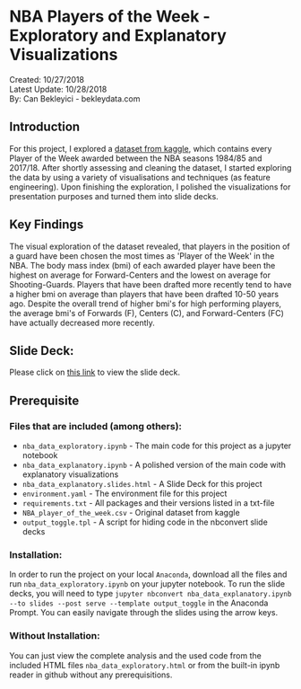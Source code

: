 # NBA Players of the Week - Exploratory and Explanatory Visualizations
Created: 10/27/2018<br>
Latest Update: 10/28/2018<br>
By: Can Bekleyici - bekleydata.com<br>

## Introduction
For this project, I explored a <a href="https://www.kaggle.com/jacobbaruch/nba-player-of-the-week">dataset from kaggle</a>, which contains every Player of the Week awarded between the NBA seasons 1984/85 and 2017/18. After shortly assessing and cleaning the dataset, I started exploring the data by using a variety of visualisations and techniques (as feature engineering). Upon finishing the exploration, I polished the visualizations for presentation purposes and turned them into slide decks.

## Key Findings
The visual exploration of the dataset revealed, that players in the position of a guard have been chosen the most times as 'Player of the Week' in the NBA. The body mass index (bmi) of each awarded player have been the highest on average for Forward-Centers and the lowest on average for Shooting-Guards. Players that have been drafted more recently tend to have a higher bmi on average than players that have been drafted 10-50 years ago. Despite the overall trend of higher bmi's for high performing players, the average bmi's of Forwards (F), Centers (C), and Forward-Centers (FC) have actually decreased more recently.

## Slide Deck:
Please click on [this link](http://nbviewer.jupyter.org/format/slides/github/canbekley/nba_potw_visuals/blob/master/nba_data_explanatory.ipynb?flush_cache=true#/) to view the slide deck. 

## Prerequisite
### Files that are included (among others):
<ul><li><code>nba_data_exploratory.ipynb</code> - The main code for this project as a jupyter notebook</li>
  <li><code>nba_data_explanatory.ipynb</code> - A polished version of the main code with explanatory visualizations</li>
  <li><code>nba_data_explanatory.slides.html</code> - A Slide Deck for this project</li>
  <li><code>environment.yaml</code> - The environment file for this project</li>
  <li><code>requirements.txt</code> - All packages and their versions listed in a txt-file</li>
  <li><code>NBA_player_of_the_week.csv</code> - Original dataset from kaggle</li>
  <li><code>output_toggle.tpl</code> - A script for hiding code in the nbconvert slide decks</li></ul>

### Installation:
In order to run the project on your local <code>Anaconda</code>, download all the files and run `nba_data_exploratory.ipynb` on your jupyter notebook.
To run the slide decks, you will need to type `jupyter nbconvert nba_data_explanatory.ipynb --to slides --post serve --template output_toggle` in the Anaconda Prompt. You can easily navigate through the slides using the arrow keys.

### Without Installation:
You can just view the complete analysis and the used code from the included HTML files `nba_data_exploratory.html` or from the built-in ipynb reader in github without any prerequisitions.
